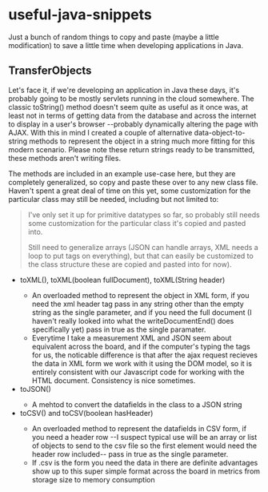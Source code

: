 # useful-java-snippets
Just a bunch of random things to copy and paste (maybe a little modification) to save a little time when developing applications in Java.


<h2>TransferObjects</h2>
<p>Let's face it, if we're developing an application in Java these days, it's probably going to be mostly servlets running in the cloud somewhere. The classic toString() method doesn't seem quite as useful as it once was, at least not in terms of getting data from the database and across the internet to display in a user's browser --probably dynamically altering the page with AJAX. With this in mind I created a couple of alternative data-object-to-string methods to represent the object in a string much more fitting for this modern scenario. Please note these return strings ready to be transmitted, these methods aren't writing files.</p>
<p>The methods are included in an example use-case here, but they are completely generalized, so copy and paste these over to any new class file. Haven't spent a great deal of time on this yet, some customization for the particular class may still be needed, including but not limited to: </p>

<blockquote>
  <p>I've only set it up for primitive datatypes so far, so probably still needs some customization for the particular class it's copied and pasted into.</p>

  <p>Still need to generalize arrays (JSON can handle arrays, XML needs a loop to put tags on everything), but that can easily be customized to the class structure these are copied and pasted into for now).</p>

</blockquote>


<ul>
  <li>toXML(), toXML(boolean fullDocument), toXML(String header)</li>
    <ul>
      <li>An overloaded method to represent the object in XML form, if you need the xml header tag pass in any string other than the empty string as the single parameter, and if you need the full document (I haven't really looked into what the writeDocumentEnd() does specifically yet) pass in true as the single paramater.</li>
      <li>Everytime I take a measurement XML and JSON seem about equivalent across the board, and if the computer's typing the tags for us, the noticable difference is that after the ajax request recieves the data in XML form we work with it using the DOM model, so it is entirely consistent with our Javascript code for working with the HTML document. Consistency is nice sometimes.</li>
    </ul>
  <li>toJSON()</li>
    <ul>
      <li>A mehtod to convert the datafields in the class to a JSON string</li>
    </ul>
  <li>toCSV() and toCSV(boolean hasHeader)</li>
    <ul>
      <li>An overloaded method to represent the datafields in CSV form, if you need a header row --I suspect typical use will be an array or list of objects to send to the csv file so the first element would need the header row included-- pass in true as the single parameter.</li>
      <li>If .csv is the form you need the data in there are definite advantages show up to this super simple format across the board in metrics from storage size to memory consumption</li>
    </ul>
</ul>



